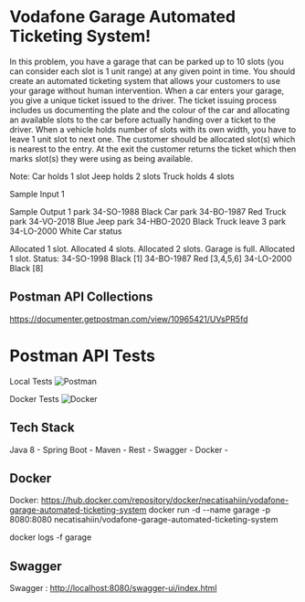 # Vodafone Garage Automated Ticketing System!

In this problem, you have a garage that can be parked up to 10 slots (you can consider each slot is 1 unit range) at any
given point in time. You should create an automated ticketing system that allows your customers to use your garage
without human intervention. When a car enters your garage, you give a unique ticket issued to the driver. The ticket
issuing process includes us documenting the plate and the colour of the car and allocating an available slots to the car
before actually handing over a ticket to the driver. When a vehicle holds number of slots with its own width, you have to
leave 1 unit slot to next one. The customer should be allocated slot(s) which is nearest to the entry. At the exit the
customer returns the ticket which then marks slot(s) they were using as being available.

Note: Car holds 1 slot
Jeep holds 2 slots
Truck holds 4 slots

Sample Input 1

Sample Output 1
park 34-SO-1988 Black Car
park 34-BO-1987 Red Truck
park 34-VO-2018 Blue Jeep
park 34-HBO-2020 Black Truck
leave 3
park 34-LO-2000 White Car
status

Allocated 1 slot.
Allocated 4 slots.
Allocated 2 slots.
Garage is full.
Allocated 1 slot.
Status:
34-SO-1998 Black [1]
34-BO-1987 Red [3,4,5,6]
34-LO-2000 Black [8]

## Postman API Collections
https://documenter.getpostman.com/view/10965421/UVsPR5fd

# Postman API Tests

Local Tests
![Postman](https://user-images.githubusercontent.com/17224549/159177131-7ebebbe9-de12-4d3a-be3e-f3744115a41d.gif)

Docker Tests
![Docker](https://user-images.githubusercontent.com/17224549/159177174-36af4969-800f-47c1-b573-c1d12c24d06c.gif)


## Tech Stack

Java 8 -
Spring Boot -
Maven - 
Rest - 
Swagger - 
Docker - 


## Docker

Docker: https://hub.docker.com/repository/docker/necatisahiin/vodafone-garage-automated-ticketing-system
docker run -d --name garage -p 8080:8080 necatisahiin/vodafone-garage-automated-ticketing-system

docker logs -f garage

## Swagger

Swagger : [http://localhost:8080/swagger-ui/index.html](http://localhost:8080/swagger-ui/index.html)

```